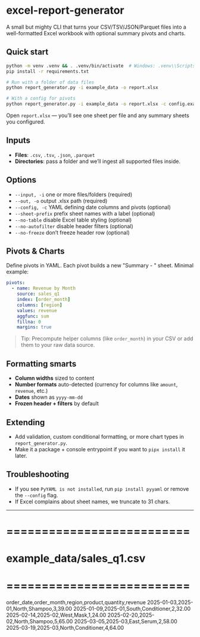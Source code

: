 # excel-report-generator

A small but mighty CLI that turns your CSV/TSV/JSON/Parquet files into a well-formatted Excel workbook with optional summary pivots and charts.

## Quick start

```bash
python -m venv .venv && . .venv/bin/activate  # Windows: .venv\\Scripts\\activate
pip install -r requirements.txt

# Run with a folder of data files
python report_generator.py -i example_data -o report.xlsx

# With a config for pivots
python report_generator.py -i example_data -o report.xlsx -c config.example.yaml
```

Open `report.xlsx` — you’ll see one sheet per file and any summary sheets you configured.

## Inputs
- **Files**: `.csv`, `.tsv`, `.json`, `.parquet`
- **Directories**: pass a folder and we’ll ingest all supported files inside.

## Options
- `--input, -i` one or more files/folders (required)
- `--out, -o` output .xlsx path (required)
- `--config, -c` YAML defining date columns and pivots (optional)
- `--sheet-prefix` prefix sheet names with a label (optional)
- `--no-table` disable Excel table styling (optional)
- `--no-autofilter` disable header filters (optional)
- `--no-freeze` don’t freeze header row (optional)

## Pivots & Charts
Define pivots in YAML. Each pivot builds a new "Summary - <name>" sheet. Minimal example:

```yaml
pivots:
  - name: Revenue by Month
    source: sales_q1
    index: [order_month]
    columns: [region]
    values: revenue
    aggfunc: sum
    fillna: 0
    margins: true
```

> Tip: Precompute helper columns (like `order_month`) in your CSV or add them to your raw data source.

## Formatting smarts
- **Column widths** sized to content
- **Number formats** auto-detected (currency for columns like `amount`, `revenue`, etc.)
- **Dates** shown as `yyyy-mm-dd`
- **Frozen header + filters** by default

## Extending
- Add validation, custom conditional formatting, or more chart types in `report_generator.py`.
- Make it a package + console entrypoint if you want to `pipx install` it later.

## Troubleshooting
- If you see `PyYAML is not installed`, run `pip install pyyaml` or remove the `--config` flag.
- If Excel complains about sheet names, we truncate to 31 chars.

---

# ==========================
# example_data/sales_q1.csv
# ==========================
order_date,order_month,region,product,quantity,revenue
2025-01-03,2025-01,North,Shampoo,3,39.00
2025-01-09,2025-01,South,Conditioner,2,32.00
2025-02-14,2025-02,West,Mask,1,24.00
2025-02-20,2025-02,North,Shampoo,5,65.00
2025-03-05,2025-03,East,Serum,2,58.00
2025-03-19,2025-03,North,Conditioner,4,64.00

